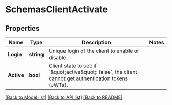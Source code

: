 # SchemasClientActivate

## Properties

Name | Type | Description | Notes
------------ | ------------- | ------------- | -------------
**Login** | **string** | Unique login of the client to enable or disable. | 
**Active** | **bool** | Client state to set: if &#x60;\&quot;active\&quot;: false&#x60;, the client cannot get authentication tokens (JWTs).  | 

[[Back to Model list]](../README.md#documentation-for-models) [[Back to API list]](../README.md#documentation-for-api-endpoints) [[Back to README]](../README.md)


